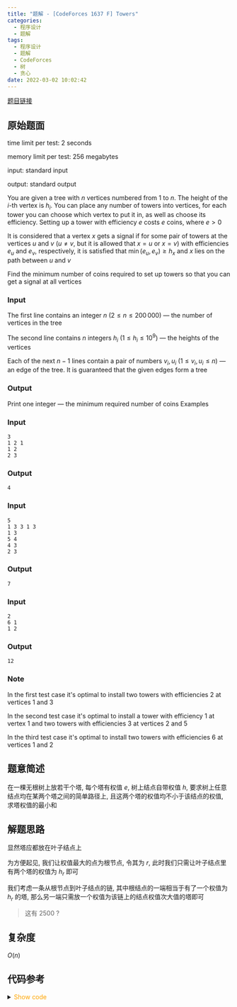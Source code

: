 ```yaml
---
title: "题解 - [CodeForces 1637 F] Towers"
categories:
  - 程序设计
  - 题解
tags:
  - 程序设计
  - 题解
  - CodeForces
  - 树
  - 贪心
date: 2022-03-02 10:02:42
---
```


[题目链接](https://codeforces.com/problemset/problem/1637/F)

<!-- more -->

## 原始题面

time limit per test: 2 seconds

memory limit per test: 256 megabytes

input: standard input

output: standard output

You are given a tree with $n$ vertices numbered from $1$ to $n$. The height of the $i$-th vertex is $h_i$. You can place any number of towers into vertices, for each tower you can choose which vertex to put it in, as well as choose its efficiency. Setting up a tower with efficiency $e$ costs $e$ coins, where $e > 0$

It is considered that a vertex $x$ gets a signal if for some pair of towers at the vertices $u$ and $v$ ($u \neq v$, but it is allowed that $x = u$ or $x = v$) with efficiencies $e_u$ and $e_v$, respectively, it is satisfied that $\min(e_u, e_v) \geq h_x$ and $x$ lies on the path between $u$ and $v$

Find the minimum number of coins required to set up towers so that you can get a signal at all vertices

### Input

The first line contains an integer $n$ ($2 \le n \le 200\,000$) — the number of vertices in the tree

The second line contains $n$ integers $h_i$ ($1 \le h_i \le 10^9$) — the heights of the vertices

Each of the next $n-  1$ lines contain a pair of numbers $v_i, u_i$ ($1 \le v_i, u_i \le n$) — an edge of the tree. It is guaranteed that the given edges form a tree

### Output

Print one integer — the minimum required number of coins
Examples

### Input

```input1
3
1 2 1
1 2
2 3
```

### Output

```output1
4
```

### Input

```input2
5
1 3 3 1 3
1 3
5 4
4 3
2 3
```

### Output

```output2
7
```

### Input

```input3
2
6 1
1 2
```

### Output

```otuput3
12
```

### Note

In the first test case it's optimal to install two towers with efficiencies $2$ at vertices $1$ and $3$

In the second test case it's optimal to install a tower with efficiency $1$ at vertex $1$ and two towers with efficiencies $3$ at vertices $2$ and $5$

In the third test case it's optimal to install two towers with efficiencies $6$ at vertices $1$ and $2$

## 题意简述

在一棵无根树上放若干个塔, 每个塔有权值 $e$, 树上结点自带权值 $h$, 要求树上任意结点均在某两个塔之间的简单路径上, 且这两个塔的权值均不小于该结点的权值, 求塔权值的最小和

## 解题思路

显然塔应都放在叶子结点上

为方便起见, 我们让权值最大的点为根节点, 令其为 $r$, 此时我们只需让叶子结点里有两个塔的权值为 $h_r$ 即可

我们考虑一条从根节点到叶子结点的链, 其中根结点的一端相当于有了一个权值为 $h_r$ 的塔, 那么另一端只需放一个权值为该链上的结点权值次大值的塔即可

> 这有 2500 ?

## 复杂度

$O(n)$

## 代码参考

<details>
<summary><font color='orange'>Show code</font></summary>

{% icodeweb cpa_cpp title:CodeForces_1637F CodeForces/1637F/0.cpp %}

</details>

